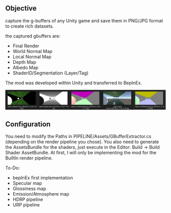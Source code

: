 ## Objective

capture the g-buffers of any Unity game and save them in PNG/JPG format to create rich datasets.

the captured gbuffers are:
- Final Render
- World Normal Map
- Local Normal Map
- Depth Map
- Albedo Map
- ShaderID/Segmentation (Layer/Tag)

The mod was developed within Unity and transferred to BepInEx.

![alt text](readme_images/gbuffers.png)

## Configuration

You need to modify the Paths in PIPELINE/Assets/GBufferExtractor.cs (depending on the render pipeline you chose). 
You also need to generate the AssetsBundle for the shaders, just execute in the Editor: Build -> Build Shader AssetBundle. 
At first, I will only be implementing the mod for the BuiltIn render pipeline.

To-Do:
- bepInEx first implementation
- Specular map
- Glossiness map
- Emission/Atmosphere map
- HDRP pipeline
- URP pipeline